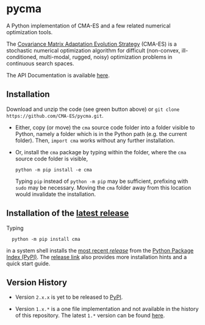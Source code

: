 # pycma
A Python implementation of CMA-ES and a few related numerical optimization tools. 

The [Covariance Matrix Adaptation Evolution Strategy](https://en.wikipedia.org/wiki/CMA-ES) 
(CMA-ES) is a stochastic numerical optimization algorithm for difficult (non-convex, 
ill-conditioned, multi-modal, rugged, noisy) optimization problems in continuous search 
spaces. 

The API Documentation is available [here](http://cma.gforge.inria.fr/apidocs-pycma).

## Installation

Download and unzip the code (see green button above) or 
``git clone https://github.com/CMA-ES/pycma.git``. 

- Either, copy (or move) the ``cma`` source code folder into a folder visible to Python, 
  namely a folder which is in the Python path (e.g. the current folder). Then, 
  ``import cma`` works without any further installation.

- Or, install the ``cma`` package by typing within the folder, where the ``cma`` source 
  code folder is visible,

      python -m pip install -e cma

  Typing ``pip`` instead of ``python -m pip`` may be sufficient, prefixing with ``sudo`` 
  may be necessary. Moving the ``cma`` folder away from this location would invalidate the 
  installation.

## Installation of the [latest release](https://pypi.python.org/pypi/cma)

Typing
```
  python -m pip install cma
```
in a system shell installs the [most recent _release_](https://pypi.python.org/pypi/cma)
from the [Python Package Index (PyPI)](https://pypi.python.org/pypi). The 
[release link](https://pypi.python.org/pypi/cma) also provides more installation hints 
and a quick start guide.

## Version History

* Version ``2.x.x`` is yet to be released to [PyPI](https://pypi.python.org/pypi). 

* Version ``1.x.*`` is a one file implementation and not available in the history of 
  this repository. The latest ``1.*`` version can be found 
  [here](https://pypi.python.org/pypi/cma/1.1.7).
  
